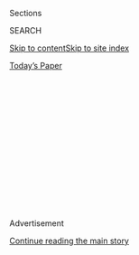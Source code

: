 <div id="app">

<div>

<div>

<div>

<div class="NYTAppHideMasthead css-1q2w90k e1suatyy0">

<div class="section css-ui9rw0 e1suatyy2">

<div class="css-eph4ug er09x8g0">

<div class="css-6n7j50">

</div>

<span class="css-1dv1kvn">Sections</span>

<div class="css-10488qs">

<span class="css-1dv1kvn">SEARCH</span>

</div>

[Skip to content](#site-content)[Skip to site index](#site-index)

</div>

<div class="css-10698na e1huz5gh0">

</div>

</div>

<div id="masthead-bar-one" class="section hasLinks css-15hmgas e1csuq9d3">

<div class="css-uqyvli e1csuq9d0">

</div>

<div class="css-1uqjmks e1csuq9d1">

</div>

<div class="css-9e9ivx">

[](https://myaccount.nytimes.com/auth/login?response_type=cookie&client_id=vi)

</div>

<div class="css-1bvtpon e1csuq9d2">

[Today’s Paper](https://www.nytimes.com/section/todayspaper)

</div>

</div>

</div>

</div>

<div data-aria-hidden="false">

<div id="site-content" role="main">

<div>

<div class="css-1aor85t" style="opacity:0.000000001;z-index:-1;visibility:hidden">

<div class="css-1hqnpie">

<div class="css-epjblv">

<span class="css-17xtcya">[Opinion](/section/opinion)</span><span class="css-x15j1o">|</span><span class="css-fwqvlz">Where
Is the Outrage?</span>

</div>

<div class="css-k008qs">

<div class="css-1iwv8en">

<span class="css-18z7m18"></span>

<div>

</div>

</div>

<span class="css-1n6z4y">https://nyti.ms/30uAc4a</span>

<div class="css-1705lsu">

<div class="css-4xjgmj">

<div class="css-4skfbu" role="toolbar" data-aria-label="Social Media Share buttons, Save button, and Comments Panel with current comment count" data-testid="share-tools">

  - 
  - 
  - 
  - 
    
    <div class="css-6n7j50">
    
    </div>

  - 
  - 

</div>

</div>

</div>

</div>

</div>

</div>

<div id="NYT_TOP_BANNER_REGION" class="css-13pd83m">

</div>

<div id="top-wrapper" class="css-1sy8kpn">

<div id="top-slug" class="css-l9onyx">

Advertisement

</div>

[Continue reading the main story](#after-top)

<div class="ad top-wrapper" style="text-align:center;height:100%;display:block;min-height:250px">

<div id="top" class="place-ad" data-position="top" data-size-key="top">

</div>

</div>

<div id="after-top">

</div>

</div>

<div>

<div class="css-v5btjw etb61u70">

<div class="css-v05ibm etb61u71">

[Opinion](/section/opinion)

</div>

</div>

<div id="sponsor-wrapper" class="css-1hyfx7x">

<div id="sponsor-slug" class="css-19vbshk">

Supported by

</div>

[Continue reading the main story](#after-sponsor)

<div id="sponsor" class="ad sponsor-wrapper" style="text-align:center;height:100%;display:block">

</div>

<div id="after-sponsor">

</div>

</div>

<div class="css-186x18t">

</div>

<div class="css-1vkm6nb ehdk2mb0">

# Where Is the Outrage?

</div>

Americans are getting sick and dying while Trump plays a political game.

<div class="css-18e8msd">

<div class="css-vp77d3 epjyd6m0">

<div class="css-1p10dcb ey68jwv0" data-aria-hidden="true">

[![Charles M.
Blow](https://static01.nyt.com/images/2018/04/02/opinion/charles-m-blow/charles-m-blow-thumbLarge.png
"Charles M. Blow")](https://www.nytimes.com/by/charles-m-blow)

</div>

<div class="css-1baulvz">

By [<span class="css-1baulvz last-byline" itemprop="name">Charles M.
Blow</span>](https://www.nytimes.com/by/charles-m-blow)

<div class="css-8atqhb">

Opinion Columnist

</div>

</div>

</div>

  - July 19, 2020

  - 
    
    <div class="css-4xjgmj">
    
    <div class="css-d8bdto" role="toolbar" data-aria-label="Social Media Share buttons, Save button, and Comments Panel with current comment count" data-testid="share-tools">
    
      - 
      - 
      - 
      - 
        
        <div class="css-6n7j50">
        
        </div>
    
      - 
      - 
    
    </div>
    
    </div>

</div>

<div class="css-79elbk" data-testid="photoviewer-wrapper">

<div class="css-z3e15g" data-testid="photoviewer-wrapper-hidden">

</div>

<div class="css-1a48zt4 ehw59r15" data-testid="photoviewer-children">

![<span class="css-16f3y1r e13ogyst0" data-aria-hidden="true">A Trump
supporter in a face mask at the president’s campaign rally in Tulsa,
Okla., last
month.</span><span class="css-cnj6d5 e1z0qqy90" itemprop="copyrightHolder"><span class="css-1ly73wi e1tej78p0">Credit...</span><span><span>Erin
Schaff/The New York
Times</span></span></span>](https://static01.nyt.com/images/2020/07/19/opinion/19Blow/merlin_173740605_eece5eea-4542-4a0f-a3cf-03b60bd1a70d-articleLarge.jpg?quality=75&auto=webp&disable=upscale)

</div>

</div>

</div>

<div class="section meteredContent css-1r7ky0e" name="articleBody" itemprop="articleBody">

<div class="css-1fanzo5 StoryBodyCompanionColumn">

<div class="css-53u6y8">

It never ceases to amaze me how more people aren’t outraged, shocked and
disgusted by Donald Trump’s cruelty and malfeasance.

Nearly 140,000 Americans are now dead because of the Covid-19 pandemic
and more than 3,000,000 have contracted the disease. Furthermore, our
outlook in this country is dire: Cases are surging and the number of
dead continues to climb.

This is still the first wave; a second wave could simply pile on and be
catastrophic.

And yet, Trump’s cronies are attacking Dr. Anthony Fauci, the nation’s
leading infectious disease expert, demanding that all schools reopen in
the fall even as the virus rages, and continuing to tell the lie that
the reason we have more cases is because we have more tests.

Trump has so completely politicized the pandemic that people now
routinely refuse to wear masks in public places, insisting that being
compelled to wear them is an infringement on their rights.

</div>

</div>

<div class="css-1fanzo5 StoryBodyCompanionColumn">

<div class="css-53u6y8">

Republican lawmakers for their part offer only the mildest
contradictions to Trump’s deadly leadership, if they offer any at all.

Young people are now gathering at bars and parties, exhausted by
isolation, and no doubt having absorbed some of the myth that they are
invincible and the pandemic will be fleeting.

But instead of demonstrating leadership and doing the simplest and most
effective things he could do — insisting on a nationwide mask order as
well as ramping up testing and contact tracing — Trump appears to be
doing the opposite.

As [The Washington Post
reported](https://www.washingtonpost.com/politics/rancor-between-scientists-and-trump-allies-threatens-pandemic-response-as-cases-surge/2020/07/17/d950e9b6-c777-11ea-a99f-3bbdffb1af38_story.html)
last week:

“Trump in recent weeks has been committing less of his time and energy
to managing the pandemic, according to advisers, and has only
occasionally spoken in detail about the topic in his public appearances.
One of these advisers said the president is ‘not really working this
anymore. He doesn’t want to be distracted by it. He’s not calling and
asking about data. He’s not worried about cases.’ ”

Trump is simply putting his head in the sand and attempting to wish the
virus away, or lie it away, or let it take its victims until there are
no more to be had.

</div>

</div>

<div class="css-1fanzo5 StoryBodyCompanionColumn">

<div class="css-53u6y8">

And he doesn’t seem to want to know the true impact of the virus, nor
does he want the public to know.

As [The New York Times reported
Saturday](https://www.nytimes.com/2020/07/18/us/politics/trump-virus-testing-relief-congress.html),
Senate Republicans had crafted a proposal for yet another round of
pandemic aid, this one including billions for more testing and contact
tracing, as well as money for the Centers for Disease Control and
Prevention and the National Institutes for Public Health, but the White
House balked at these funding measures.

This obstruction will lead to more Americans dying.

Not to mention that the White House proposal for the new bill includes
“eliminating a proposed $2 billion allocated to the Indian Health
Service, which is responsible for providing medical care to more than
half of the nation’s tribal citizens and Alaska Natives, who have been
devastated by the pandemic and are particularly vulnerable to the
virus,” according to The Times.

Add to this the fact that the administration has said that it might
continue to separate children from their parents and hold the parents in
detention facilities, even after a federal judge ruled that children
[should be
released](https://www.washingtonpost.com/local/legal-issues/us-may-separate-families-after-federal-judge-orders-ice-to-free-migrant-children/2020/07/07/a1758ad6-c067-11ea-b178-bb7b05b94af1_story.html)
because outbreaks of Covid-19 had rendered conditions at the facilities
unsafe and unconstitutional.

But the Trump administration has countered, “The remedy for a
constitutional violation of conditions of confinement is to remedy the
violation, not to release petitioners.”

Add to that the fact that the Trump administration submitted a brief
last month asking the Supreme Court to [overturn the Affordable Care
Act](https://www.nytimes.com/2020/06/26/us/politics/obamacare-trump-administration-supreme-court.html)
in the middle of this pandemic, which would eliminate coverage for as
many as 23 million vulnerable Americans.

And add to that the fact that earlier this month, [as the Times
reported](https://www.nytimes.com/2020/07/07/us/politics/coronavirus-trump-who.html):

“The Trump administration has formally notified the United Nations that
the United States will withdraw from the World Health Organization, a
move that would cut off one of the largest sources of funding from the
premier global health organization in the middle of a pandemic.”

</div>

</div>

<div class="css-1fanzo5 StoryBodyCompanionColumn">

<div class="css-53u6y8">

And recently, the Trump administration told states to stop sending their
coronavirus data directly to the C.D.C. and to send it instead to the
Department of Health and Human Services. As [CNBC reported last
week](https://www.cnbc.com/2020/07/16/us-coronavirus-data-has-already-disappeared-after-trump-administration-shifted-control-from-cdc-to-hhs.html),
“Previously public data has already disappeared from the Centers for
Disease Control and Prevention’s website” following the move.

So again I must ask, where is your outrage? How is this happening? How
is it being allowed to happen? Real people, Americans, are being allowed
to get sick and die while Trump plays a political game. How long can
this continue?

*The Times is committed to publishing* [*a diversity of
letters*](https://www.nytimes.com/2019/01/31/opinion/letters/letters-to-editor-new-york-times-women.html)
*to the editor. We’d like to hear what you think about this or any of
our articles. Here are some*
[*tips*](https://help.nytimes.com/hc/en-us/articles/115014925288-How-to-submit-a-letter-to-the-editor)*.
And here’s our email:*
[*letters@nytimes.com*](mailto:letters@nytimes.com)*.*

*Follow The New York Times Opinion section on*
[*Facebook*](https://www.facebook.com/nytopinion) *and* [*Twitter
(@NYTopinion)*](http://twitter.com/NYTOpinion)*, and*
[*Instagram*](https://www.instagram.com/nytopinion/)*.*

</div>

</div>

</div>

<div>

</div>

<div>

</div>

<div>

</div>

<div>

<div id="bottom-wrapper" class="css-1ede5it">

<div id="bottom-slug" class="css-l9onyx">

Advertisement

</div>

[Continue reading the main story](#after-bottom)

<div id="bottom" class="ad bottom-wrapper" style="text-align:center;height:100%;display:block;min-height:90px">

</div>

<div id="after-bottom">

</div>

</div>

</div>

</div>

</div>

## Site Index

<div>

</div>

## Site Information Navigation

  - [© <span>2020</span> <span>The New York Times
    Company</span>](https://help.nytimes.com/hc/en-us/articles/115014792127-Copyright-notice)

<!-- end list -->

  - [NYTCo](https://www.nytco.com/)
  - [Contact
    Us](https://help.nytimes.com/hc/en-us/articles/115015385887-Contact-Us)
  - [Work with us](https://www.nytco.com/careers/)
  - [Advertise](https://nytmediakit.com/)
  - [T Brand Studio](http://www.tbrandstudio.com/)
  - [Your Ad
    Choices](https://www.nytimes.com/privacy/cookie-policy#how-do-i-manage-trackers)
  - [Privacy](https://www.nytimes.com/privacy)
  - [Terms of
    Service](https://help.nytimes.com/hc/en-us/articles/115014893428-Terms-of-service)
  - [Terms of
    Sale](https://help.nytimes.com/hc/en-us/articles/115014893968-Terms-of-sale)
  - [Site Map](https://spiderbites.nytimes.com)
  - [Help](https://help.nytimes.com/hc/en-us)
  - [Subscriptions](https://www.nytimes.com/subscription?campaignId=37WXW)

</div>

</div>

</div>

</div>
